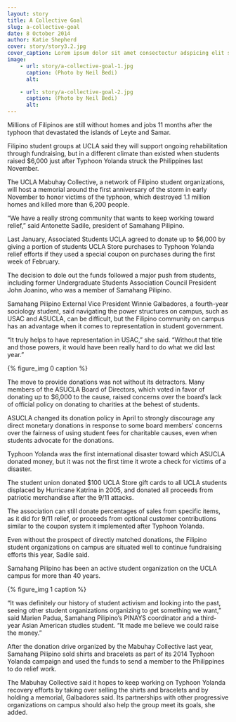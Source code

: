 ```yaml
---
layout: story
title: A Collective Goal
slug: a-collective-goal
date: 8 October 2014
author: Katie Shepherd
cover: story/story3.2.jpg
cover_caption: Lorem ipsum dolor sit amet consectectur adspicing elit sed do eisumod.
image:
    - url: story/a-collective-goal-1.jpg
      caption: (Photo by Neil Bedi)
      alt: 

    - url: story/a-collective-goal-2.jpg
      caption: (Photo by Neil Bedi)
      alt: 
---
```


Millions of Filipinos are still without homes and jobs 11 months after the typhoon that devastated the islands of Leyte and Samar.  

Filipino student groups at UCLA said they will support ongoing rehabilitation through fundraising, but in a different climate than existed when students raised $6,000 just after Typhoon Yolanda struck the Philippines last November.

The UCLA Mabuhay Collective, a network of Filipino student organizations, will host a memorial around the first anniversary of the storm in early November to honor victims of the typhoon, which destroyed 1.1 million homes and killed more than 6,200 people. 

“We have a really strong community that wants to keep working toward relief,” said Antonette Sadile, president of Samahang Pilipino.

Last January, Associated Students UCLA agreed to donate up to $6,000 by giving a portion of students UCLA Store purchases to Typhoon Yolanda relief efforts if they used a special coupon on purchases during the first week of February.

The decision to dole out the funds followed a major push from students, including former Undergraduate Students Association Council President John Joanino, who was a member of Samahang Pilipino.

Samahang Pilipino External Vice President Winnie Galbadores, a fourth-year sociology student, said navigating the power structures on campus, such as USAC and ASUCLA, can be difficult, but the Filipino community on campus has an advantage when it comes to representation in student government. 

“It truly helps to have representation in USAC,” she said. “Without that title and those powers, it would have been really hard to do what we did last year.” 

{% figure_img 0 caption %}

The move to provide donations was not without its detractors. Many members of the ASUCLA Board of Directors, which voted in favor of donating up to $6,000 to the cause, raised concerns over the board’s lack of official policy on donating to charities at the behest of students. 

ASUCLA changed its donation policy in April to strongly discourage any direct monetary donations in response to some board members’ concerns over the fairness of using student fees for charitable causes, even when students advocate for the donations. 

Typhoon Yolanda was the first international disaster toward which ASUCLA donated money, but it was not the first time it wrote a check for victims of a disaster. 

The student union donated $100 UCLA Store gift cards to all UCLA students displaced by Hurricane Katrina in 2005, and donated all proceeds from patriotic merchandise after the 9/11 attacks.

The association can still donate percentages of sales from specific items, as it did for 9/11 relief, or proceeds from optional customer contributions similar to the coupon system it implemented after Typhoon Yolanda. 

Even without the prospect of directly matched donations, the Filipino student organizations on campus are situated well to continue fundraising efforts this year, Sadile said. 

Samahang Pilipino has been an active student organization on the UCLA campus for more than 40 years. 

{% figure_img 1 caption %}

“It was definitely our history of student activism and looking into the past, seeing other student organizations organizing to get something we want,” said Marien Padua, Samahang Pilipino’s PINAYS coordinator and a third-year Asian American studies student. “It made me believe we could raise the money.”

After the donation drive organized by the Mabuhay Collective last year, Samahang Pilipino sold shirts and bracelets as part of its 2014 Typhoon Yolanda campaign and used the funds to send a member to the Philippines to do relief work. 

The Mabuhay Collective said it hopes to keep working on Typhoon Yolanda recovery efforts by taking over selling the shirts and bracelets and by holding a memorial, Galbadores said. Its partnerships with other progressive organizations on campus should also help the group meet its goals, she added. 





